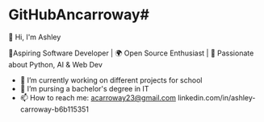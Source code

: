 # GitHubAncarroway#
👋 Hi, I'm Ashley

🚀Aspiring Software Developer | 🌍 Open Source Enthusiast | 🎯 Passionate about Python, AI & Web Dev

- 🔭 I’m currently working on different projects for school
- 🌱 I’m pursing a bachelor's degree in IT
- 📫 How to reach me: [acarroway23@gmail.com](mailto\:acarroway23@gmail.com)
                       linkedin.com/in/ashley-carroway-b6b115351
